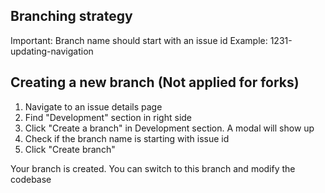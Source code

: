 ## Branching strategy

Important: Branch name should start with an issue id
Example: 1231-updating-navigation

## Creating a new branch (Not applied for forks)
1. Navigate to an issue details page
2. Find "Development" section in right side
3. Click "Create a branch" in Development section. A modal will show up
4. Check if the branch name is starting with issue id
5. Click "Create branch"

Your branch is created. You can switch to this branch and modify the codebase
